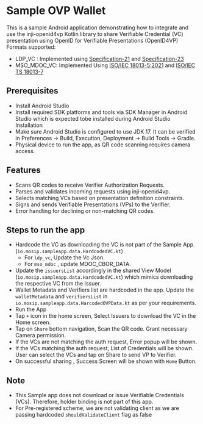 # Sample OVP Wallet

This is a sample Android application demonstrating how to integrate and use the inji-openid4vp Kotlin library to share Verifiable Credential (VC) presentation using OpenID for Verifiable Presentations (OpenID4VP) 
Formats supported:  
- LDP_VC : Implemented using [Specification-21](https://openid.net/specs/openid-4-verifiable-presentations-1_0-21.html) and [Specification-23](https://openid.net/specs/openid-4-verifiable-presentations-1_0-23.html)
- MSO_MDOC_VC: Implemented Using [ISO/IEC 18013-5:2021](https://www.iso.org/standard/69084.html) and [ISO/IEC TS 18013-7](https://www.iso.org/standard/82772.html)

## Prerequisites

- Install Android Studio
- Install required SDK platforms and tools via SDK Manager in Android Studio which is expected tobe installed during Android Studio Installation
- Make sure Android Studio is configured to use JDK 17. It can be verified in Preferences → Build, Execution, Deployment → Build Tools → Gradle.
- Physical device to run the app, as QR code scanning requires camera access.


## Features

- Scans QR codes to receive Verifier Authorization Requests.
- Parses and validates incoming requests using inji-openid4vp.
- Selects matching VCs based on presentation definition constraints.
- Signs and sends Verifiable Presentations (VPs) to the Verifier.
- Error handling for declining or non-matching QR codes.

## Steps to run the app
- Hardcode the VC as downloading the VC is not part of the Sample App. (`io.mosip.sampleapp.data.HardcodedVC.kt`)
  - For `ldp_vc`, Update the Vc Json.
  - For `mso_mdoc` , update MDOC_CBOR_DATA.
- Update the `issuersList` accordingly in the shared View Model (`io.mosip.sampleapp.data.HardcodedVC.kt`) which mimics downloading the respective VC from the Issuer.
- Wallet Metadata and Verifiers list are hardcoded in the app. Update the `walletMetadata` and `verifiersList` in `io.mosip.sampleapp.data.HarcodedOVPData.kt` as per your requirements.
- Run the App
- Tap `+` icon in the home screen, Select Issuers to download the VC in the Home screen.
- Tap on `Share` bottom navigation, Scan the QR code. Grant necessary Camera permission. 
- If the VCs are not matching the auth request, Error popup will be shown.
- If the VCs matching the auth request, List of Credentials will be shown. User can select the VCs and tap on Share to send VP to Verifier.
- On successful sharing , Success Screen will be shown with `Home` Button. 

## Note
- This Sample app does not download or issue Verifiable Credentials (VCs). Therefore, holder binding is not part of this app.
- For Pre-registered scheme, we are not validating client as we are passing hardcoded `shouldValidateClient` flag as false